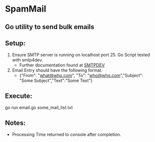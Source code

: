 # SpamMail
## Go utility to send bulk emails


## Setup:

1. Ensure SMTP server is running on localhost port 25.  Go Script tested with smtp4dev.
	* Further documentation found at [SMTPDEV](https://github.com/rnwood/smtp4dev)
2. Email Entry should have the following format. 
	* {"From": "what@who.com", "To": "who@who.com","Subject": "Some Subject","Text":"Some Text"}

## Execute:

go run email.go some_mail_list.txt

## Notes:

* Processing Time returned to console after completion.